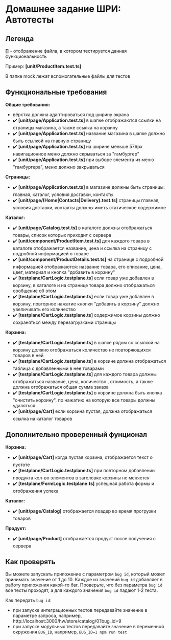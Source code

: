 # Домашнее задание ШРИ: Автотесты

## Легенда

**[<file-name>]** - отображение файла, в котором тестируется данная функциональность

Пример: **[unit/ProductItem.test.ts]**

В папке mock лежат вспомогательные файлы для тестов


## Функциональные требования

**Общие требования:**
- вёрстка должна адаптироваться под ширину экрана
- ✔️ **[unit/page/Application.test.ts]** в шапке отображаются ссылки на страницы магазина, а также ссылка на корзину
- ✔️ **[unit/page/Application.test.ts]** название магазина в шапке должно быть ссылкой на главную страницу
- ✔️ **[unit/page/Application.test.ts]** на ширине меньше 576px навигационное меню должно скрываться за "гамбургер"
- ✔️ **[unit/page/Application.test.ts]** при выборе элемента из меню "гамбургера", меню должно закрываться

**Страницы:**
- ✔️ **[unit/page/Application.test.ts]** в магазине должны быть страницы: главная, каталог, условия доставки, контакты
- ✔️ **[unit/page/(Home|Contacts|Delivery).test.ts]** страницы главная, условия доставки, контакты должны иметь статическое содержимое

**Каталог:**
- ✔️ **[unit/page/Catalog.test.ts]** в каталоге должны отображаться товары, список которых приходит с сервера
- ✔️ **[unit/component/ProductItem.test.ts]** для каждого товара в каталоге отображается название, цена и ссылка на страницу с подробной информацией о товаре
- ✔️ **[unit/component/ProductDetails.test.ts]** на странице с подробной информацией отображаются: название товара, его описание, цена, цвет, материал и кнопка "добавить в корзину"
- ✔️ **[testplane/CartLogic.testplane.ts]** если товар уже добавлен в корзину, в каталоге и на странице товара должно отображаться сообщение об этом
- ✔️ **[testplane/CartLogic.testplane.ts]** если товар уже добавлен в корзину, повторное нажатие кнопки "добавить в корзину" должно увеличивать его количество
- ✔️ **[testplane/CartLogic.testplane.ts]** содержимое корзины должно сохраняться между перезагрузками страницы

**Корзина:**
- ️✔️ **[testplane/CartLogic.testplane.ts]** в шапке рядом со ссылкой на корзину должно отображаться количество не повторяющихся товаров в ней
- ✔️ **[testplane/CartLogic.testplane.ts]** в корзине должна отображаться таблица с добавленными в нее товарами
- ✔️ **[testplane/CartLogic.testplane.ts]** для каждого товара должны отображаться название, цена, количество , стоимость, а также должна отображаться общая сумма заказа
- ✔️ **[testplane/CartLogic.testplane.ts]** в корзине должна быть кнопка "очистить корзину", по нажатию на которую все товары должны удаляться
- ✔️ **[unit/page/Cart]** если корзина пустая, должна отображаться ссылка на каталог товаров

## Дополнительно проверенный фунционал

**Корзина:**
- ✔️ **[unit/page/Cart]** когда пустая корзина, отображается текст о пустоте
- ✔️ **[testplane/CartLogic.testplane.ts]** при повторном добавлении продукта кол-во элементов в заголовке корзины не меняется
- ✔️ **[testplane/FormLogic.testplane.ts]** успешная работа формы и отображения успеха

**Каталог:**
- ✔️ **[unit/page/Catalog]** отображается лоадер во время прогрузки товаров

**Продукт:**
- ✔️ **[unit/page/Product]** отображается продукт после получения с сервера

## Как проверять

Вы можете запускать приложение с параметром `bug id`, который может принимать значение от 1 до 10. Каждое из значений `bug id` добавляет в работу приложения какой-то баг. Проверьте, что без параметра `bug id` все тесты проходят, а для каждого значения `bug id` падают 1-2 теста.

Как передать `bug id`:
- при запуске интеграционных тестов передавайте значение в параметре запроса, например, http://localhost:3000/hw/store/catalog/0?bug_id=9
- при запуске модульных тестов передавайте значение в переменной окружения `BUG_ID`, например, `BUG_ID=1 npm run test`
